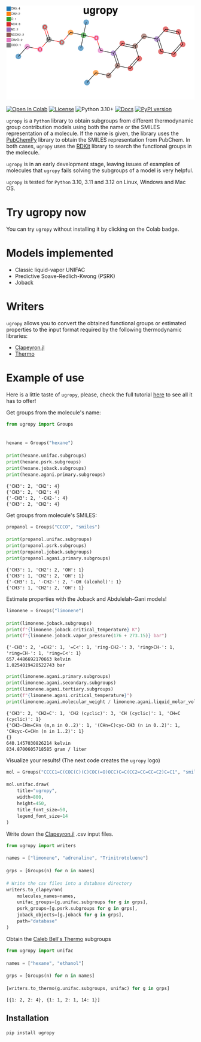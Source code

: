 ![logo](logo.png)

[![Open In Colab](https://colab.research.google.com/assets/colab-badge.svg)](https://colab.research.google.com/github/ipqa-research/ugropy/blob/main/docs/source/tutorial/easy_way.ipynb)
[![License](https://img.shields.io/badge/License-MIT-blue.svg)](https://tldrlegal.com/license/mit-license)
![Python 3.10+](https://img.shields.io/badge/Python-3.10%2B-blue)
[![Docs](https://img.shields.io/badge/docs%20-%20green?style=flat&label=Sphinx&link=https%3A%2F%2Fipqa-research.github.io%2Fugropy%2Findex.html)](https://salvadorbrandolin.github.io/ugropy/)
[![PyPI
version](https://badge.fury.io/py/ugropy.svg)](https://badge.fury.io/py/ugropy)

`ugropy` is a `Python` library to obtain subgroups from different thermodynamic
group contribution models using both the name or the SMILES representation of a
molecule. If the name is given, the library uses the
[PubChemPy](https://github.com/mcs07/PubChemPy) library to obtain the SMILES
representation from PubChem. In both cases, `ugropy` uses the
[RDKit](https://github.com/rdkit/rdkit) library to search the functional groups
in the molecule.

`ugropy` is in an early development stage, leaving issues of examples of
molecules that `ugropy` fails solving the subgroups of a model is very helpful.

`ugropy` is tested for `Python` 3.10, 3.11 and 3.12 on Linux, Windows and Mac
OS.

# Try ugropy now
You can try `ugropy` without installing it by clicking on the Colab badge.

# Models implemented
- Classic liquid-vapor UNIFAC
- Predictive Soave-Redlich-Kwong (PSRK)
- Joback

# Writers
`ugropy` allows you to convert the obtained functional groups or estimated
properties to the input format required by the following thermodynamic
libraries:

- [Clapeyron.jl](https://github.com/ClapeyronThermo/Clapeyron.jl)
- [Thermo](https://github.com/CalebBell/thermo)


# Example of use
Here is a little taste of `ugropy`, please, check the full tutorial
[here](https://ipqa-research.github.io/ugropy/tutorial/tutorial.html) to see
all it has to offer!

Get groups from the molecule's name:


```python
from ugropy import Groups


hexane = Groups("hexane")

print(hexane.unifac.subgroups)
print(hexane.psrk.subgroups)
print(hexane.joback.subgroups)
print(hexane.agani.primary.subgroups)
```

    {'CH3': 2, 'CH2': 4}
    {'CH3': 2, 'CH2': 4}
    {'-CH3': 2, '-CH2-': 4}
    {'CH3': 2, 'CH2': 4}

Get groups from molecule's SMILES:

```python
propanol = Groups("CCCO", "smiles")

print(propanol.unifac.subgroups)
print(propanol.psrk.subgroups)
print(propanol.joback.subgroups)
print(propanol.agani.primary.subgroups)
```

    {'CH3': 1, 'CH2': 2, 'OH': 1}
    {'CH3': 1, 'CH2': 2, 'OH': 1}
    {'-CH3': 1, '-CH2-': 2, '-OH (alcohol)': 1}
    {'CH3': 1, 'CH2': 2, 'OH': 1}

Estimate properties with the Joback and Abdulelah-Gani models!

```python
limonene = Groups("limonene")

print(limonene.joback.subgroups)
print(f"{limonene.joback.critical_temperature} K")
print(f"{limonene.joback.vapor_pressure(176 + 273.15)} bar")
```

    {'-CH3': 2, '=CH2': 1, '=C<': 1, 'ring-CH2-': 3, 'ring>CH-': 1, 'ring=CH-': 1, 'ring=C<': 1}
    657.4486692170663 kelvin
    1.0254019428522743 bar

```python
print(limonene.agani.primary.subgroups)
print(limonene.agani.secondary.subgroups)
print(limonene.agani.tertiary.subgroups)
print(f"{limonene.agani.critical_temperature}")
print(limonene.agani.molecular_weight / limonene.agani.liquid_molar_volume)
```

    {'CH3': 2, 'CH2=C': 1, 'CH2 (cyclic)': 3, 'CH (cyclic)': 1, 'CH=C (cyclic)': 1}
    {'CH3-CHm=CHn (m,n in 0..2)': 1, '(CHn=C)cyc-CH3 (n in 0..2)': 1, 'CHcyc-C=CHn (n in 1..2)': 1}
    {}
    640.1457030826214 kelvin
    834.8700605718585 gram / liter

Visualize your results! (The next code creates the `ugropy` logo)

```Python
mol = Groups("CCCC1=C(COC(C)(C)COC(=O)OCC)C=C(CC2=CC=CC=C2)C=C1", "smiles")

mol.unifac.draw(
    title="ugropy",
    width=800,
    height=450,
    title_font_size=50,
    legend_font_size=14
)
```

Write down the [Clapeyron.jl](https://github.com/ClapeyronThermo/Clapeyron.jl)
.csv input files.

```python
from ugropy import writers

names = ["limonene", "adrenaline", "Trinitrotoluene"]

grps = [Groups(n) for n in names]

# Write the csv files into a database directory
writers.to_clapeyron(
    molecules_names=names,
    unifac_groups=[g.unifac.subgroups for g in grps],
    psrk_groups=[g.psrk.subgroups for g in grps],
    joback_objects=[g.joback for g in grps],
    path="database"
)
```
Obtain the [Caleb Bell's Thermo](https://github.com/CalebBell/thermo) subgroups

```python
from ugropy import unifac

names = ["hexane", "ethanol"]

grps = [Groups(n) for n in names]

[writers.to_thermo(g.unifac.subgroups, unifac) for g in grps]
```

```
[{1: 2, 2: 4}, {1: 1, 2: 1, 14: 1}]
```

## Installation
```
pip install ugropy
```
